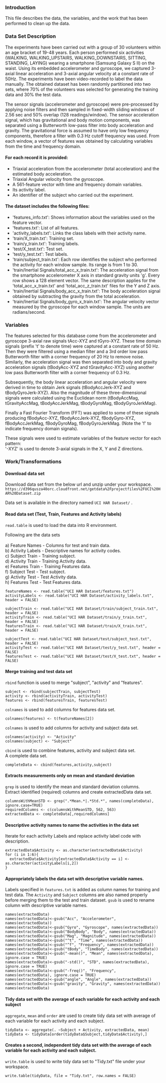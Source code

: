 ### Introduction

This file describes the data, the variables, and the work that has been performed to clean up the data.

### Data Set Description

The experiments have been carried out with a group of 30 volunteers within an age bracket of 19-48 years. Each person performed six activities (WALKING, WALKING_UPSTAIRS, WALKING_DOWNSTAIRS, SITTING, STANDING, LAYING) wearing a smartphone (Samsung Galaxy S II) on the waist. Using its embedded accelerometer and gyroscope, we captured 3-axial linear acceleration and 3-axial angular velocity at a constant rate of 50Hz. The experiments have been video-recorded to label the data manually. The obtained dataset has been randomly partitioned into two sets, where 70% of the volunteers was selected for generating the training data and 30% the test data. 

The sensor signals (accelerometer and gyroscope) were pre-processed by applying noise filters and then sampled in fixed-width sliding windows of 2.56 sec and 50% overlap (128 readings/window). The sensor acceleration signal, which has gravitational and body motion components, was separated using a Butterworth low-pass filter into body acceleration and gravity. The gravitational force is assumed to have only low frequency components, therefore a filter with 0.3 Hz cutoff frequency was used. From each window, a vector of features was obtained by calculating variables from the time and frequency domain. 

#### For each record it is provided:

* Triaxial acceleration from the accelerometer (total acceleration) and the estimated body acceleration.
* Triaxial Angular velocity from the gyroscope. 
* A 561-feature vector with time and frequency domain variables. 
* Its activity label. 
* An identifier of the subject who carried out the experiment.

#### The dataset includes the following files:

* 'features_info.txt': Shows information about the variables used on the feature vector.
* 'features.txt': List of all features.
* 'activity_labels.txt': Links the class labels with their activity name.
* 'train/X_train.txt': Training set.
* 'train/y_train.txt': Training labels.
* 'test/X_test.txt': Test set.
* 'test/y_test.txt': Test labels.
* 'train/subject_train.txt': Each row identifies the subject who performed the activity for each window sample. Its range is from 1 to 30. 
* 'train/Inertial Signals/total_acc_x_train.txt': The acceleration signal from the smartphone accelerometer X axis in standard gravity units 'g'. Every row shows a 128 element vector. The same description applies for the 'total_acc_x_train.txt' and 'total_acc_z_train.txt' files for the Y and Z axis. 
* 'train/Inertial Signals/body_acc_x_train.txt': The body acceleration signal obtained by subtracting the gravity from the total acceleration. 
* 'train/Inertial Signals/body_gyro_x_train.txt': The angular velocity vector measured by the gyroscope for each window sample. The units are radians/second. 

### Variables

The features selected for this database come from the accelerometer and gyroscope 3-axial raw signals tAcc-XYZ and tGyro-XYZ. These time domain signals (prefix 't' to denote time) were captured at a constant rate of 50 Hz. Then they were filtered using a median filter and a 3rd order low pass Butterworth filter with a corner frequency of 20 Hz to remove noise. Similarly, the acceleration signal was then separated into body and gravity acceleration signals (tBodyAcc-XYZ and tGravityAcc-XYZ) using another low pass Butterworth filter with a corner frequency of 0.3 Hz. 

Subsequently, the body linear acceleration and angular velocity were derived in time to obtain Jerk signals (tBodyAccJerk-XYZ and tBodyGyroJerk-XYZ). Also the magnitude of these three-dimensional signals were calculated using the Euclidean norm (tBodyAccMag, tGravityAccMag, tBodyAccJerkMag, tBodyGyroMag, tBodyGyroJerkMag). 

Finally a Fast Fourier Transform (FFT) was applied to some of these signals producing fBodyAcc-XYZ, fBodyAccJerk-XYZ, fBodyGyro-XYZ, fBodyAccJerkMag, fBodyGyroMag, fBodyGyroJerkMag. (Note the 'f' to indicate frequency domain signals). 

These signals were used to estimate variables of the feature vector for each pattern:  
'-XYZ' is used to denote 3-axial signals in the X, Y and Z directions.

### Work/Transformations

#### Download data set

Download data set from the below url and unzip under your workspace.
` https://d396qusza40orc.cloudfront.net/getdata%2Fprojectfiles%2FUCI%20HAR%20Dataset.zip `

Data set is available in the directory named `UCI HAR Dataset/` .

#### Read data set (Test, Train, Features and Activity labels)
`read.table` is used to load the data into R environment.
 
Following are the data sets <br><br>
 a) Feature Names - Columns for test and train data. <br>
 b) Activity Labels - Descriptive names for activity codes. <br>
 c) Subject Train - Training subject. <br>
 d) Activity Train - Training Activity data. <br>
 e) Features Train - Training Features data. <br>
 f) Subject Test - Test subject. <br>
 g) Activity Test - Test Activity data. <br>
 h) Features Test - Test Features data. <br>

```
featureNames <- read.table("UCI HAR Dataset/features.txt")
activityLabels <- read.table("UCI HAR Dataset/activity_labels.txt", header = FALSE)

subjectTrain <- read.table("UCI HAR Dataset/train/subject_train.txt", header = FALSE)
activityTrain <- read.table("UCI HAR Dataset/train/y_train.txt", header = FALSE)
featuresTrain <- read.table("UCI HAR Dataset/train/X_train.txt", header = FALSE)

subjectTest <- read.table("UCI HAR Dataset/test/subject_test.txt", header = FALSE)
activityTest <- read.table("UCI HAR Dataset/test/y_test.txt", header = FALSE)
featuresTest <- read.table("UCI HAR Dataset/test/X_test.txt", header = FALSE)
```

#### Merge training and test data set

`rbind` function is used to merge "subject", "activity" and "features".
```
subject <- rbind(subjectTrain, subjectTest)
activity <- rbind(activityTrain, activityTest)
features <- rbind(featuresTrain, featuresTest)
```
`colnames` is used to add columns for features data set.

`colnames(features) <- t(featureNames[2])`

`colnames` is used to add columns for activity and subject data set.
```
colnames(activity) <- "Activity"
colnames(subject) <- "Subject"
```
`cbind` is used to combine features, activity and subject data set.<br>
A complete data set.

`completeData <- cbind(features,activity,subject)`

#### Extracts measurements only on mean and standard deviation

`grep` is used to identify the mean and standard deviation columns.<br>
Extract identified (required) columns and create extractedData data set.
```
columnsWithMeanSTD <- grep(".*Mean.*|.*Std.*", names(completeData), ignore.case=TRUE)
requiredColumns <- c(columnsWithMeanSTD, 562, 563)
extractedData <- completeData[,requiredColumns]
```

#### Descriptive activity names to name the activities in the data set

Iterate for each activity Labels and replace activity label code with description.

```
extractedData$Activity <- as.character(extractedData$Activity)
for (i in 1:6){
  extractedData$Activity[extractedData$Activity == i] <- as.character(activityLabels[i,2])
}
```

#### Appropriately labels the data set with descriptive variable names.

Labels specified in `features.txt` is added as column names for training and test data. 
The `Activity` and `Subject` columns are also named properly before merging them to the test and train dataset.
`gsub` is used to rename column with descriptive variable names. 

```
names(extractedData)
names(extractedData)<-gsub("Acc", "Accelerometer", names(extractedData))
names(extractedData)<-gsub("Gyro", "Gyroscope", names(extractedData))
names(extractedData)<-gsub("BodyBody", "Body", names(extractedData))
names(extractedData)<-gsub("Mag", "Magnitude", names(extractedData))
names(extractedData)<-gsub("^t", "Time", names(extractedData))
names(extractedData)<-gsub("^f", "Frequency", names(extractedData))
names(extractedData)<-gsub("tBody", "TimeBody", names(extractedData))
names(extractedData)<-gsub("-mean()", "Mean", names(extractedData), ignore.case = TRUE)
names(extractedData)<-gsub("-std()", "STD", names(extractedData), ignore.case = TRUE)
names(extractedData)<-gsub("-freq()", "Frequency", names(extractedData), ignore.case = TRUE)
names(extractedData)<-gsub("angle", "Angle", names(extractedData))
names(extractedData)<-gsub("gravity", "Gravity", names(extractedData))
names(extractedData)
```

#### Tidy data set with the average of each variable for each activity and each subject

`aggregate`, `mean`  and `order` are used to create tidy data set with average of each variable for each activity and each subject.

```
tidyData <- aggregate(. ~Subject + Activity, extractedData, mean)
tidyData <- tidyData[order(tidyData$Subject,tidyData$Activity),]

```

#### Creates a second, independent tidy data set with the average of each variable for each activity and each subject.
`write.table` is used to write tidy data set to "Tidy.txt" file under your workspace.

```
write.table(tidyData, file = "Tidy.txt", row.names = FALSE)
```